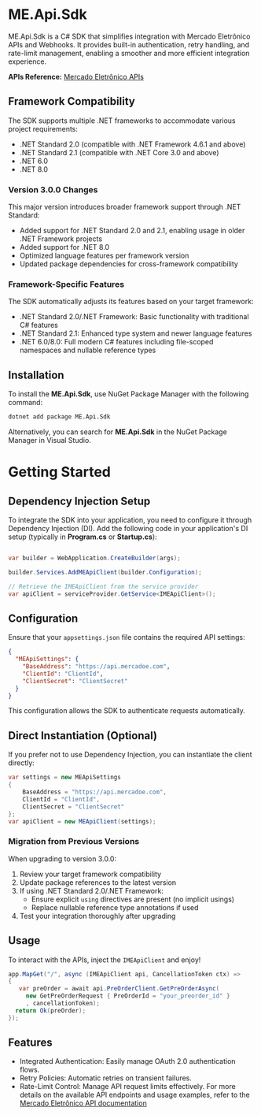 # ME.Api.Sdk

ME.Api.Sdk is a C# SDK that simplifies integration with Mercado Eletrônico APIs and Webhooks. It provides built-in authentication, retry handling, and rate-limit management, enabling a smoother and more efficient integration experience. 

**APIs Reference:** [Mercado Eletrônico APIs](https://developer.me.com.br/)

## Framework Compatibility
The SDK supports multiple .NET frameworks to accommodate various project requirements:

- .NET Standard 2.0 (compatible with .NET Framework 4.6.1 and above)
- .NET Standard 2.1 (compatible with .NET Core 3.0 and above)
- .NET 6.0
- .NET 8.0

### Version 3.0.0 Changes
This major version introduces broader framework support through .NET Standard:
- Added support for .NET Standard 2.0 and 2.1, enabling usage in older .NET Framework projects
- Added support for .NET 8.0
- Optimized language features per framework version
- Updated package dependencies for cross-framework compatibility

### Framework-Specific Features
The SDK automatically adjusts its features based on your target framework:
- .NET Standard 2.0/.NET Framework: Basic functionality with traditional C# features
- .NET Standard 2.1: Enhanced type system and newer language features
- .NET 6.0/8.0: Full modern C# features including file-scoped namespaces and nullable reference types

## Installation

To install the **ME.Api.Sdk**,  use NuGet Package Manager with the following command:

```bash
dotnet add package ME.Api.Sdk
```

Alternatively, you can search for **ME.Api.Sdk** in the NuGet Package Manager in Visual Studio.

# Getting Started

## Dependency Injection Setup

To integrate the SDK into your application, you need to configure it through Dependency Injection (DI). Add the following code in your application's DI setup (typically in **Program.cs** or **Startup.cs**):

```csharp

var builder = WebApplication.CreateBuilder(args);

builder.Services.AddMEApiClient(builder.Configuration);

// Retrieve the IMEApiClient from the service provider
var apiClient = serviceProvider.GetService<IMEApiClient>(); 

```

## Configuration

Ensure that your `appsettings.json` file contains the required API settings:
```json
{
  "MEApiSettings": {
    "BaseAddress": "https://api.mercadoe.com",
    "ClientId": "ClientId",
    "ClientSecret": "ClientSecret"
  }
}
```

This configuration allows the SDK to authenticate requests automatically.

## Direct Instantiation (Optional)

If you prefer not to use Dependency Injection, you can instantiate the client directly:

```csharp
var settings = new MEApiSettings
{
    BaseAddress = "https://api.mercadoe.com",
    ClientId = "ClientId",
    ClientSecret = "ClientSecret"
};
var apiClient = new MEApiClient(settings);
```

### Migration from Previous Versions
When upgrading to version 3.0.0:
1. Review your target framework compatibility
2. Update package references to the latest version
3. If using .NET Standard 2.0/.NET Framework:
   - Ensure explicit `using` directives are present (no implicit usings)
   - Replace nullable reference type annotations if used
4. Test your integration thoroughly after upgrading

## Usage
To interact with the APIs, inject the `IMEApiClient` and enjoy!

```csharp
app.MapGet("/", async (IMEApiClient api, CancellationToken ctx) =>
{
   var preOrder = await api.PreOrderClient.GetPreOrderAsync(
     new GetPreOrderRequest { PreOrderId = "your_preorder_id" }
     , cancellationToken);
  return Ok(preOrder);
});
```

## Features
- Integrated Authentication: Easily manage OAuth 2.0 authentication flows.
- Retry Policies: Automatic retries on transient failures.
- Rate-Limit Control: Manage API request limits effectively.
For more details on the available API endpoints and usage examples, refer to the [Mercado Eletrônico API documentation](https://developer.me.com.br/)
